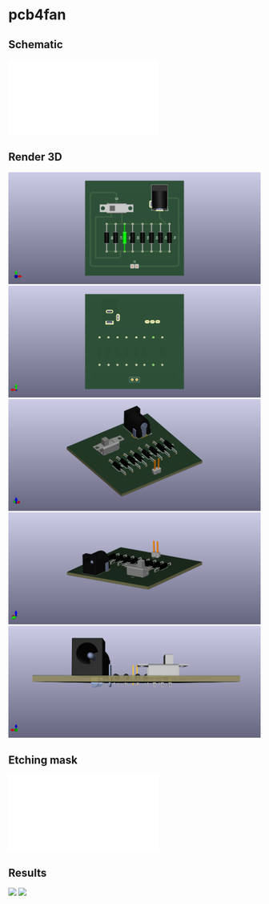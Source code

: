 # pcb4fan

## Schematic
![schematic](/out/schematic.pdf)
 
## Render 3D
![schematic](/out/pcb_top.png)
![schematic](/out/pcb_bottom.png)
![schematic](/out/pcb_front.png)
![schematic](/out/pcb_back.png)
![schematic](/out/pcb_profile.png)

## Etching mask
![schematic](/out/etching_mask_a4_flipped.pdf)

## Results
<p>
<img src="/out/real_top.jpg" width="480">
<img src="/out/real_bottom.jpg" width="480">
</p>
